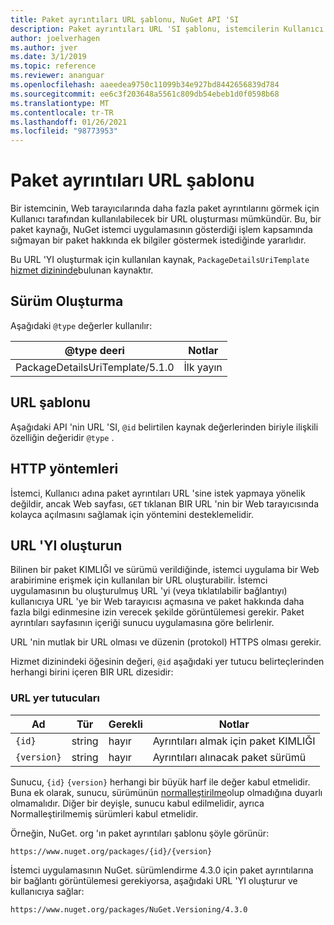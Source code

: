 ```yaml
---
title: Paket ayrıntıları URL şablonu, NuGet API 'SI
description: Paket ayrıntıları URL 'SI şablonu, istemcilerin Kullanıcı arabiriminde daha fazla paket ayrıntılarına görüntülenmesini sağlar
author: joelverhagen
ms.author: jver
ms.date: 3/1/2019
ms.topic: reference
ms.reviewer: ananguar
ms.openlocfilehash: aaeedea9750c11099b34e927bd8442656839d784
ms.sourcegitcommit: ee6c3f203648a5561c809db54ebeb1d0f0598b68
ms.translationtype: MT
ms.contentlocale: tr-TR
ms.lasthandoff: 01/26/2021
ms.locfileid: "98773953"
---
```

# <a name="package-details-url-template"></a>Paket ayrıntıları URL şablonu

Bir istemcinin, Web tarayıcılarında daha fazla paket ayrıntılarını görmek için Kullanıcı tarafından kullanılabilecek bir URL oluşturması mümkündür. Bu, bir paket kaynağı, NuGet istemci uygulamasının gösterdiği işlem kapsamında sığmayan bir paket hakkında ek bilgiler göstermek istediğinde yararlıdır.

Bu URL 'YI oluşturmak için kullanılan kaynak, `PackageDetailsUriTemplate` [hizmet dizininde](service-index.md)bulunan kaynaktır.

## <a name="versioning"></a>Sürüm Oluşturma

Aşağıdaki `@type` değerler kullanılır:

@type deeri                     | Notlar
------------------------------- | -----
PackageDetailsUriTemplate/5.1.0 | İlk yayın

## <a name="url-template"></a>URL şablonu

Aşağıdaki API 'nin URL 'SI, `@id` belirtilen kaynak değerlerinden biriyle ilişkili özelliğin değeridir `@type` .

## <a name="http-methods"></a>HTTP yöntemleri

İstemci, Kullanıcı adına paket ayrıntıları URL 'sine istek yapmaya yönelik değildir, ancak Web sayfası, `GET` tıklanan BIR URL 'nin bir Web tarayıcısında kolayca açılmasını sağlamak için yöntemini desteklemelidir.

## <a name="construct-the-url"></a>URL 'YI oluşturun

Bilinen bir paket KIMLIĞI ve sürümü verildiğinde, istemci uygulama bir Web arabirimine erişmek için kullanılan bir URL oluşturabilir. İstemci uygulamasının bu oluşturulmuş URL 'yi (veya tıklatılabilir bağlantıyı) kullanıcıya URL 'ye bir Web tarayıcısı açmasına ve paket hakkında daha fazla bilgi edinmesine izin verecek şekilde görüntülemesi gerekir. Paket ayrıntıları sayfasının içeriği sunucu uygulamasına göre belirlenir.

URL 'nin mutlak bir URL olması ve düzenin (protokol) HTTPS olması gerekir.

Hizmet dizinindeki öğesinin değeri, `@id` aşağıdaki yer tutucu belirteçlerinden herhangi birini içeren BIR URL dizesidir:

### <a name="url-placeholders"></a>URL yer tutucuları

Ad        | Tür    | Gerekli | Notlar
----------- | ------- | -------- | -----
`{id}`      | string  | hayır       | Ayrıntıları almak için paket KIMLIĞI
`{version}` | string  | hayır       | Ayrıntıları alınacak paket sürümü

Sunucu, `{id}` `{version}` herhangi bir büyük harf ile değer kabul etmelidir. Buna ek olarak, sunucu, sürümünün [normalleştirilme](../concepts/package-versioning.md#normalized-version-numbers)olup olmadığına duyarlı olmamalıdır. Diğer bir deyişle, sunucu kabul edilmelidir, ayrıca Normalleştirilmemiş sürümleri kabul etmelidir.

Örneğin, NuGet. org 'ın paket ayrıntıları şablonu şöyle görünür:

```http
https://www.nuget.org/packages/{id}/{version}
```

İstemci uygulamasının NuGet. sürümlendirme 4.3.0 için paket ayrıntılarına bir bağlantı görüntülemesi gerekiyorsa, aşağıdaki URL 'YI oluşturur ve kullanıcıya sağlar:

```http
https://www.nuget.org/packages/NuGet.Versioning/4.3.0
```

